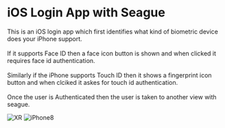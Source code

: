 # iOS Login App with Seague

This is an iOS login app which first identifies what kind of biometric device does your iPhone support.<br /><br />
If it supports Face ID then a face icon button is shown and when clicked it requires face id authentication.<br /><br />
Similarly if the iPhone supports Touch ID then it shows a fingerprint icon button and when clciked it askes for touch id authentication.<br /><br />
Once the user is Authenticated then the user is taken to another view with seague.


![XR](https://user-images.githubusercontent.com/13806781/54830941-d8a16180-4c8f-11e9-98fb-479f5fcd77ab.gif)             ![iPhone8](https://user-images.githubusercontent.com/13806781/54831031-fa9ae400-4c8f-11e9-94a1-643b8f0787bb.gif)
